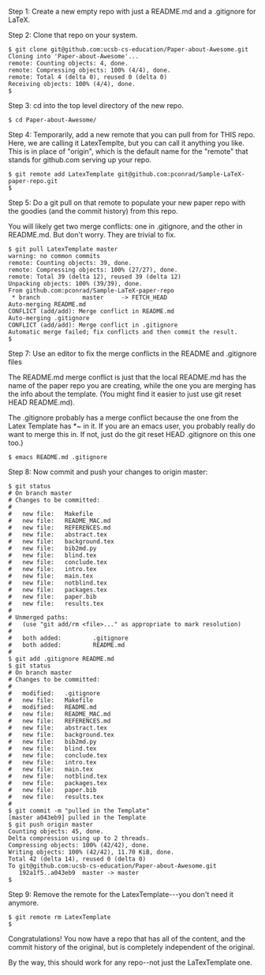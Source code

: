 Step 1: Create a new empty repo with just a README.md and a .gitignore for LaTeX.

Step 2: Clone that repo on your system.

```
$ git clone git@github.com:ucsb-cs-education/Paper-about-Awesome.git
Cloning into 'Paper-about-Awesome'...
remote: Counting objects: 4, done.
remote: Compressing objects: 100% (4/4), done.
remote: Total 4 (delta 0), reused 0 (delta 0)
Receiving objects: 100% (4/4), done.
$
```

Step 3: cd into the top level directory of the new repo.

```
$ cd Paper-about-Awesome/
```

Step 4: Temporarily, add a new remote that you can pull from for THIS repo.  Here, we are calling it LatexTemplte, but you can call it anything you like.   This is in place of "origin", which is the default name for the "remote" that stands for github.com serving up your repo.


```
$ git remote add LatexTemplate git@github.com:pconrad/Sample-LaTeX-paper-repo.git
$
```

Step 5: Do a git pull on that remote to populate your new paper repo with the goodies (and the commit history) from this repo.

You will likely get two merge conflicts: one in .gitignore, and the other in README.md.  But don't worry. They are trivial to fix.


```
$ git pull LatexTemplate master
warning: no common commits
remote: Counting objects: 39, done.
remote: Compressing objects: 100% (27/27), done.
remote: Total 39 (delta 12), reused 39 (delta 12)
Unpacking objects: 100% (39/39), done.
From github.com:pconrad/Sample-LaTeX-paper-repo
 * branch            master     -> FETCH_HEAD
Auto-merging README.md
CONFLICT (add/add): Merge conflict in README.md
Auto-merging .gitignore
CONFLICT (add/add): Merge conflict in .gitignore
Automatic merge failed; fix conflicts and then commit the result.
$
```

Step 7: Use an editor to fix the merge conflicts in the README and .gitignore files

The README.md merge conflict is just that the local README.md has the name of the paper repo
you are creating, while the one you are merging has the info about the template.  (You might find
it easier to just use git reset HEAD README.md).

The .gitignore probably has a merge conflict because the one from the Latex Template has *~ in it.
If you are an emacs user, you probably really do want to merge this in.  If not, just do the git reset HEAD .gitignore on this one too.)


```
$ emacs README.md .gitignore 
```

Step 8: Now commit and push your changes to origin master:

```
$ git status
# On branch master
# Changes to be committed:
#
#	new file:   Makefile
#	new file:   README_MAC.md
#	new file:   REFERENCES.md
#	new file:   abstract.tex
#	new file:   background.tex
#	new file:   bib2md.py
#	new file:   blind.tex
#	new file:   conclude.tex
#	new file:   intro.tex
#	new file:   main.tex
#	new file:   notblind.tex
#	new file:   packages.tex
#	new file:   paper.bib
#	new file:   results.tex
#
# Unmerged paths:
#   (use "git add/rm <file>..." as appropriate to mark resolution)
#
#	both added:         .gitignore
#	both added:         README.md
#
$ git add .gitignore README.md
$ git status
# On branch master
# Changes to be committed:
#
#	modified:   .gitignore
#	new file:   Makefile
#	modified:   README.md
#	new file:   README_MAC.md
#	new file:   REFERENCES.md
#	new file:   abstract.tex
#	new file:   background.tex
#	new file:   bib2md.py
#	new file:   blind.tex
#	new file:   conclude.tex
#	new file:   intro.tex
#	new file:   main.tex
#	new file:   notblind.tex
#	new file:   packages.tex
#	new file:   paper.bib
#	new file:   results.tex
#
$ git commit -m "pulled in the Template"
[master a043eb9] pulled in the Template
$ git push origin master
Counting objects: 45, done.
Delta compression using up to 2 threads.
Compressing objects: 100% (42/42), done.
Writing objects: 100% (42/42), 11.70 KiB, done.
Total 42 (delta 14), reused 0 (delta 0)
To git@github.com:ucsb-cs-education/Paper-about-Awesome.git
   192a1f5..a043eb9  master -> master
$
```

Step 9: Remove the remote for the LatexTemplate---you don't need it anymore.

```
$ git remote rm LatexTemplate
$ 
```

Congratulations!  You now have a repo that has all of the content, and the commit history of the original, but is completely independent of the original.

By the way, this should work for any repo--not just the LaTexTemplate one.


